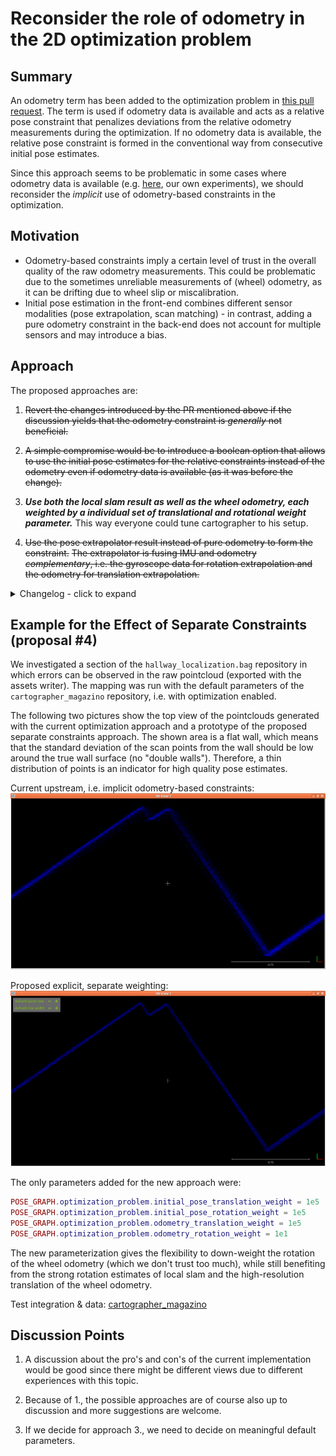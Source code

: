 # Reconsider the role of odometry in the 2D optimization problem

## Summary
[summary]: #summary

An odometry term has been added to the optimization problem in [this pull request](https://github.com/googlecartographer/cartographer/pull/456).
The term is used if odometry data is available and acts as a relative pose constraint that penalizes deviations from the relative odometry measurements during the optimization.
If no odometry data is available, the relative pose constraint is formed in the conventional way from consecutive initial pose estimates.

Since this approach seems to be problematic in some cases where odometry data is available (e.g. [here](https://github.com/googlecartographer/cartographer/issues/534), our own experiments), we should reconsider the *implicit* use of odometry-based constraints in the optimization.

## Motivation
[motivation]: #motivation

* Odometry-based constraints imply a certain level of trust in the overall quality of the raw odometry measurements.
This could be problematic due to the sometimes unreliable measurements of (wheel) odometry, as it can be drifting due to wheel slip or miscalibration.
* Initial pose estimation in the front-end combines different sensor modalities (pose extrapolation, scan matching) - in contrast, adding a pure odometry constraint in the back-end does not account for multiple sensors and may introduce a bias.

## Approach
[approach]: #approach

The proposed approaches are:

1. ~~Revert the changes introduced by the PR mentioned above if the discussion yields that the odometry constraint is *generally* not beneficial.~~

2. ~~A simple compromise would be to introduce a boolean option that allows to use the initial pose estimates for the relative constraints instead of the odometry even if odometry data is available (as it was before the change).~~

3. ***Use both the local slam result as well as the wheel odometry, each weighted by a individual set of translational and rotational weight parameter.***
This way everyone could tune cartographer to his setup.

4. ~~Use the pose extrapolator result instead of pure odometry to form the constraint.~~
~~The extrapolator is fusing IMU and odometry *complementary*, i.e. the gyroscope data for rotation extrapolation and the odometry for translation extrapolation.~~

<details>
<summary>Changelog - click to expand</summary>
We rejected 1. because we can't assume that odometry is never beneficial in global constraints.

We implemented 2. for testing and saw a qualitative improvement with our system.
We observed slight rotational drift in our wheel odometry, which explains the inferior performance if the odometry constraint is used.
This approach comes with the cost of introducing a new configuration parameter.

In case a new parameter should be added, we agreed that it makes more sense to go with approach 3. as it offers more flexibility.

We implemented 4. for testing and saw no qualitative improvement with our system.
Especially due to the noisy nature of gyroscope data, the pose extrapolator is not a very precise source for global constraints.
However, as a source for an initial guess before scan matching (as it is already used) slight noise is not as problematic as in the global optimization.
</details>

## Example for the Effect of Separate Constraints (proposal #4)

We investigated a section of the `hallway_localization.bag` repository in which errors can be observed in the raw pointcloud (exported with the assets writer).
The mapping was run with the default parameters of the `cartographer_magazino` repository, i.e. with optimization enabled.

The following two pictures show the top view of the pointclouds generated with the current optimization approach and a prototype of the proposed separate constraints approach.
The shown area is a flat wall, which means that the standard deviation of the scan points from the wall should be low around the true wall surface (no "double walls").
Therefore, a thin distribution of points is an indicator for high quality pose estimates.

Current upstream, i.e. implicit odometry-based constraints:
![upstream](0000-assets/raw-pointcloud_current_upstream.png)

Proposed explicit, separate weighting:
![upstream](0000-assets/raw-pointcloud_separate_constraints.png)

The only parameters added for the new approach were:
```lua
POSE_GRAPH.optimization_problem.initial_pose_translation_weight = 1e5
POSE_GRAPH.optimization_problem.initial_pose_rotation_weight = 1e5
POSE_GRAPH.optimization_problem.odometry_translation_weight = 1e5
POSE_GRAPH.optimization_problem.odometry_rotation_weight = 1e1
```

The new parameterization gives the flexibility to down-weight the rotation of the  wheel odometry (which we don't trust too much), while still benefiting from the strong rotation estimates of local slam and the high-resolution translation of the wheel odometry.

Test integration & data: [cartographer_magazino](https://github.com/magazino/cartographer_magazino)



## Discussion Points
[discussion]: #discussion

1. A discussion about the pro's and con's of the current implementation would be good since there might be different views due to different experiences with this topic.

2. Because of 1., the possible approaches are of course also up to discussion and more suggestions are welcome.

3. If we decide for approach 3., we need to decide on meaningful default parameters.

